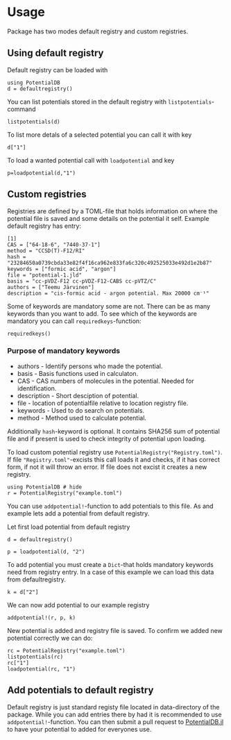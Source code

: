 # Usage

Package has two modes default registry and custom registries.

## Using default registry

Default registry can be loaded with

```@example 1
using PotentialDB
d = defaultregistry()
```

You can list potentials stored in the default registry with
`listpotentials`-command

```@example 1
listpotentials(d)
```

To list more detals of a selected potential you can call it with key

```@example 1
d["1"]
```

To load a wanted potential call with `loadpotential` and key

```@example 1
p=loadpotential(d,"1")
```


## Custom registries

Registries are defined by a TOML-file that holds information on where the potential
file is saved and some details on the potential it self. Example default registry
has entry:

```
[1]
CAS = ["64-18-6", "7440-37-1"]
method = "CCSD(T)-F12/RI"
hash = "23284650a0739cbda33e82f4f16ca962e833fa6c320c492525033e492d1e2b87"
keywords = ["formic acid", "argon"]
file = "potential-1.jld"
basis = "cc-pVDZ-F12 cc-pVDZ-F12-CABS cc-pVTZ/C"
authors = ["Teemu Järvinen"]
description = "cis-formic acid - argon potential. Max 20000 cm⁻¹"
```

Some of keywords are mandatory some are not. There can be as many keywords
than you want to add. To see which of the keywords are mandatory you can call
`requiredkeys`-function:

```@example 1
requiredkeys()
```

### Purpose of mandatory keywords

- authors - Identify persons who made the potential.
- basis - Basis functions used in calculaton.
- CAS  - CAS numbers of molecules in the potential. Needed for identification.
- description - Short desciption of potential.
- file - location of potentialfile relative to location registry file.
- keywords - Used to do search on potentials.
- method - Method used to calculate potential.

Additionally `hash`-keyword is optional. It contains SHA256 sum of potential file
and if present is used to check integrity of potential upon loading.

To load custom potential registry use `PotentialRegistry("Registry.toml")`.
If file `"Registry.toml"`-excists this call loads it and checks, if it has correct
form, if not it will throw an error. If file does not excist it creates a new registry.

```@example 2
using PotentialDB # hide
r = PotentialRegistry("example.toml")
```

You can use `addpotential!`-function to add potentials to this file.
As and example lets add a potential from default registry.

Let first load potential from default registry

```@example 2
d = defaultregistry()

p = loadpotential(d, "2")
```

To add potential you must create a `Dict`-that holds mandatory keywords need from
registry entry. In a case of this example we can load this data from defaultregistry.

```@example 2
k = d["2"]
```

We can now add potential to our example registry

```@example 2
addpotential!(r, p, k)
```

New potential is added and registry file is saved. To confirm we added new potential
correctly we can do:

```@repl 2
rc = PotentialRegistry("example.toml")
listpotentials(rc)
rc["1"]
loadpotential(rc, "1")
```

## Add potentials to default registry

Default registry is just standard registy file located in data-directory of the
package. While you can add entries there by had it is recommended to use
`addpotential!`-function. You can then submit a pull request to [PotentialDB.jl](https://github.com/MatrixLabTools/PotentialDB.jl)
to have your potential to added for everyones use.
